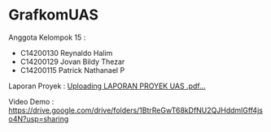 # GrafkomUAS 
Anggota Kelompok 15 :
- C14200130 Reynaldo Halim
- C14200129 Jovan Bildy Thezar
- C14200115 Patrick Nathanael P

Laporan Proyek :
[Uploading LAPORAN PROYEK UAS .pdf…]()

Video Demo :
https://drive.google.com/drive/folders/1BtrReGwT68kDfNU2QJHddmlGff4jso4N?usp=sharing
